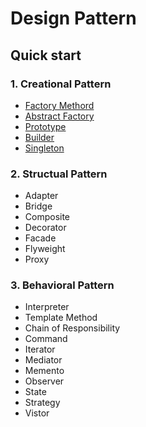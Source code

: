 # Design Pattern

## Quick start

### 1. Creational Pattern

   - [Factory Methord](https://github.com/zhaotianxiang/design-pattern/tree/master/src/001.Factory)
   - [Abstract Factory](https://github.com/zhaotianxiang/design-pattern/tree/master/src/001.Factory)
   - [Prototype](https://github.com/zhaotianxiang/design-pattern/tree/master/src/002.Prototype)
   - [Builder](https://github.com/zhaotianxiang/design-pattern/tree/master/src/003.Builder)
   - [Singleton](https://github.com/zhaotianxiang/design-pattern/tree/master/src/004.Singleton)

### 2. Structual Pattern

   - Adapter
   - Bridge
   - Composite
   - Decorator
   - Facade
   - Flyweight
   - Proxy

### 3. Behavioral Pattern

   - Interpreter
   - Template Method
   - Chain of Responsibility
   - Command
   - Iterator
   - Mediator
   - Memento
   - Observer
   - State
   - Strategy
   - Vistor
